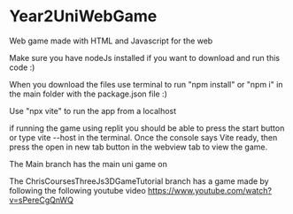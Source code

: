 # Year2UniWebGame
Web game made with HTML and Javascript for the web

Make sure you have nodeJs installed if you want to download and run this code :)

When you download the files use terminal to run "npm install" or "npm i" in the main folder with the package.json file :)

Use "npx vite" to run the app from a localhost

if running the game using replit you should be able to press the start button or type vite --host in the terminal. Once the console says Vite ready, then press the open in new tab button in the webview tab to view the game.

The Main branch has the main uni game on 

The ChrisCoursesThreeJs3DGameTutorial branch has a game made by following the following youtube video https://www.youtube.com/watch?v=sPereCgQnWQ
